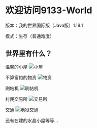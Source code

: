# 欢迎访问9133-World
版本：我的世界国际版（Java版）1.18.1

模式：生存（普通难度）
## 世界里有什么？
 温馨的小屋
 ![小屋](https://img.garlicgo.asia/MC/9133-World/fangjian.png)

 不算富裕的物资
![物资](https://img.garlicgo.asia/MC/9133-World/ziyuan.png)

刷帖机
 ![刷帖机](https://img.garlicgo.asia/MC/9133-World/stj.png)

 村民交易所
  ![交易所](https://img.garlicgo.asia/MC/9133-World/jyzx.png)

 交通
![地狱交通](https://img.garlicgo.asia/MC/9133-World/diyujiaotong.png)

还有在建的水晶小屋等等...


